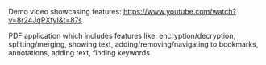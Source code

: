 Demo video showcasing features:
https://www.youtube.com/watch?v=8r24JqPXfyI&t=87s


PDF application which includes features like:
encryption/decryption,
splitting/merging,
showing text,
adding/removing/navigating to bookmarks,
annotations,
adding text,
finding keywords


